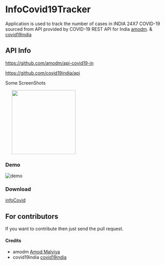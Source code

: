<!--
  Title: InfoCovid19Tracker
  Description: This application is used to track the number of cases in INDIA 24X7
  Author: vedraj360
  -->

# InfoCovid19Tracker

Application is used to track the number of cases in INDIA 24X7 COVID-19 sourced from API provided by 
COVID-19 REST API for India [amodm](https://www.mohfw.gov.in/). & [covid19india](https://github.com/covid19india/api)

## API Info

https://github.com/amodm/api-covid19-in

https://github.com/covid19india/api


Some ScreenShots

<p float="left">
  <img src="https://github.com/vedraj360/InfoCovid19Tracker/blob/master/screenshots/s1.png" width="200" hspace="20"/>
</p>

### Demo
![demo](https://github.com/vedraj360/InfoCovid19Tracker/blob/master/screenshots/demo.gif)

### Download
[infoCovid](https://github.com/vedraj360/InfoCovid19Tracker/blob/master/app/release/infoCovid.apk?raw=true)
## For contributors

If you  want to contribute then just send the pull request.

#### Credits
* amodm [Amod Malviya](https://github.com/amodm/api-covid19-in)
* covid19india [covid19india](https://github.com/covid19india/api)

